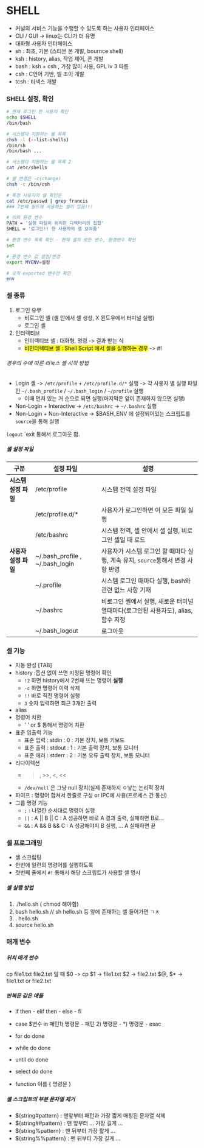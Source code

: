# SHELL
- 커널의 서비스 기능을 수행할 수 있도록 하는 사용자 인터페이스
- CLI / GUI -> linux는 CLI가 더 유명
- 대화형 사용자 인터페이스
- sh : 최초, 기본 (스티븐 본 개발, bournce shell)
- ksh : history, alias, 작업 제어, 콘 개발
- bash : ksh + csh , 가장 많이 사용, GPL lv 3 따름
- csh : C언어 기반, 빌 조이 개발
- tcsh : 티넥스 개발

### SHELL 설정, 확인
```bash
# 현재 로그인 한 사용자 확인
echo $SHELL
/bin/bash

# 시스템이 지원하는 쉘 목록
chsh -l (--list-shells)
/bin/sh
/bin/bash ...

# 시스템이 지원하는 쉘 목록 2
cat /etc/shells

# 쉘 변경은 -c(change)
chsh -c /bin/csh

# 특정 사용자의 쉘 확인은
cat /etc/passwd | grep francis
### 7번째 필드에 사용하는 셸이 있음!!!

# 이외 환경 변수
PATH = '실행 파일이 위치한 디렉터리의 집합'
SHELL = '로그인!! 한 사용자의 셸 보여줌'

# 환경 변수 목록 확인 - 현재 셀의 모든 변수, 환경변수 확인
set

# 환경 변수 값 설정/변경
export MYENV=설정

# 오직 exported 변수만 확인
env
```

### 셸 종류
1. 로그인 유무
   - 비로그인 셸 (셸 안에서 셸 생성, X 윈도우에서 터미널 실행)
   - 로그인 셸
2. 인터렉티브
   - 인터렉티브 셸 : 대화형, 명령 -> 결과 받는 식
   - <mark>비인터렉티브 셸 : Shell Script 에서 셸을 실행하는 경우</mark> -> #!


###### 경우의 수에 따른 리눅스 셸 시작 방법
- Login 셸 -> `/etc/profile` + `/etc/profile.d/*` 실행 -> 각 사용자 별 실행 파일인 `~/.bash_profile` / `~/.bash_login` / `~/profile` 실행
  - 이때 먼저 있는 거 순으로 되면 실행(마지막은 앞이 존재하지 않으면 실행)
- Non-Login + Interactive -> `/etc/bashrc` -> `~/.bashrc` 실행
- Non-Login + Non-Interactive -> $BASH_ENV 에 설정되어있는 스크립트를 `source`을 통해 실행

`logout` `exit 통해서 로그아웃 함.

##### 셸 설정 파일
|구분| 설정 파일 | 설명 | 
|--|----|------|
|**시스템 설정 파일**| /etc/profile| 시스템 전역 설정 파일 |
||/etc/profile.d/*|사용자가 로그인하면 이 모든 파일 실행 |
||/etc/bashrc|시스템 전역, 셸 안에서 셸 실행, 비로그인 셸일 때 로드|
|**사용자 설정 파일**|~/.bash_profile , ~/.bash_login| 사용자가 시스템 로그인 할 때마다 실행, 계속 유지, `source`통해서 변경 사항 반영|
||~/.profile|시스템 로그인 때마다 실행, bash와 관련 없느 사항 기재|
||~/.bashrc| 비로그인 셸에서 실행, 새로운 터미널 열때마다(로그인된 사용자도), alias, 함수 지정|
||~/.bash_logout|로그아웃|

### 셸 기능
- 자동 완성 [TAB]
- history :옵션 없이 쓰면 지정된 명령어 확인
  - `!2` 하면 history에서 2번째 뜨는 명령어 **실행**
  - `-c` 하면 명령어 이력 삭제
  - `!!` 바로 직전 명령어 실행
  - `3` 숫자 입력하면 최근 3개만 출력
- alias
- 명령어 치환
  - ' ' or $ 통해서 명령어 치환
- 표준 입출력 기능
  - 표준 입력 : stdin : 0 : 기본 장치, 보통 키보드
  - 표준 출력 : stdout : 1 : 기본 출력 장치, 보통 모니터
  - 표준 에러 : stderr : 2 : 기본 오류 출력 장치, 보통 모니터
- 리다이렉션
  - >, >>, <, <<
  - `/dev/null` 은 그냥 null 장치(실제 존재하지 ㅇ낳는 논리적 장치
- 파이프 : 명령어 합쳐서 한줄로 구성 or IPC에 사용(프로세스 간 통신)
- 그룹 명령 기능
  - `;` : 나열한 순서대로 명령어 실행
  - `||` : A || B || C  : A 성공하면 바로 A 결과 출력, 실패하면 B로...
  - `&&` : A && B && C : A 성공해야지 B 실행, ... A 실패하면 끝
 
### 셸 프로그래밍
- 셸 스크립팅
- 한번에 일련의 명령어를 실행하도록
- 첫번째 줄에서 `#!` 통해서 해당 스크립트가 사용할 셸 명시

##### 셸 실행 방법
1. ./hello.sh ( chmod 해야함)
2. bash hello.sh // sh hello.sh 등 앞에 존재하는 셸 들어가면 ㄱㅊ
3. . hello.sh
4. source hello.sh

### 매개 변수

##### 위치 매개 변수
cp file1.txt file2.txt
일 때 
$0 -> cp
$1 -> file1.txt
$2 -> file2.txt
$@, $* -> file1.txt or file2.txt

##### 반복문 같은 애들

- if then - elif then - else - fi

- case $변수 in 패턴1) 명령문 - 패턴 2) 명령문 - *) 명령문 - esac

- for do done

- while do done

- until do done

- select do done

- function 이름 { 명령문 }

##### 셸 스크립트의 부분 문자열 제거
- ${string#pattern} : 맨앞부터 패턴과 가장 짧게 매칭된 문자열 삭제
- ${string##pattern} : 맨 앞부터 ... 가장 길게 ...
- ${string%pattern} : 맨 뒤부터 가장 짧게 ...
- ${string%%pattern} : 맨 뒤부터 가장 길게 ... 

